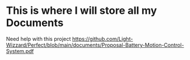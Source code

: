 # This is where I will store all my Documents
Need help with this project https://github.com/Light-Wizzard/Perfect/blob/main/documents/Proposal-Battery-Motion-Control-System.pdf
